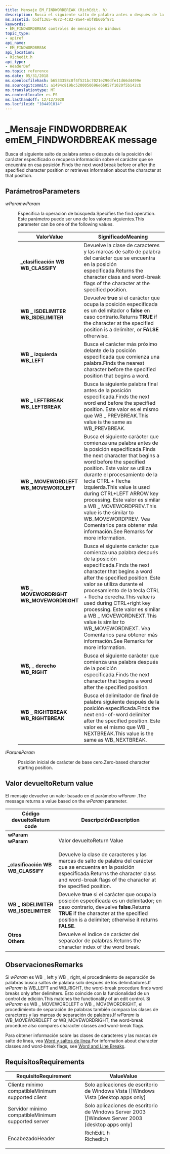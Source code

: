 ```yaml
---
title: Mensaje EM_FINDWORDBREAK (RichEdit. h)
description: Busca el siguiente salto de palabra antes o después de la posición del carácter especificado o recupera información sobre el carácter que se encuentra en esa posición.
ms.assetid: b5df1365-4672-4c82-8ae4-ebf8b60bf871
keywords:
- EM_FINDWORDBREAK controles de mensajes de Windows
topic_type:
- apiref
api_name:
- EM_FINDWORDBREAK
api_location:
- Richedit.h
api_type:
- HeaderDef
ms.topic: reference
ms.date: 05/31/2018
ms.openlocfilehash: b6533358c0f4f521bc7021e290dfe11d66d4499e
ms.sourcegitcommit: a1494c819bc5200050696e66057f1020f5b142cb
ms.translationtype: MT
ms.contentlocale: es-ES
ms.lasthandoff: 12/12/2020
ms.locfileid: "104491014"
---
```

# <a name="em_findwordbreak-message"></a><span data-ttu-id="67ed1-104">\_Mensaje FINDWORDBREAK em</span><span class="sxs-lookup"><span data-stu-id="67ed1-104">EM\_FINDWORDBREAK message</span></span>

<span data-ttu-id="67ed1-105">Busca el siguiente salto de palabra antes o después de la posición del carácter especificado o recupera información sobre el carácter que se encuentra en esa posición.</span><span class="sxs-lookup"><span data-stu-id="67ed1-105">Finds the next word break before or after the specified character position or retrieves information about the character at that position.</span></span>

## <a name="parameters"></a><span data-ttu-id="67ed1-106">Parámetros</span><span class="sxs-lookup"><span data-stu-id="67ed1-106">Parameters</span></span>

<dl> <dt>

<span data-ttu-id="67ed1-107">*wParam*</span><span class="sxs-lookup"><span data-stu-id="67ed1-107">*wParam*</span></span> 
</dt> <dd>

<span data-ttu-id="67ed1-108">Especifica la operación de búsqueda.</span><span class="sxs-lookup"><span data-stu-id="67ed1-108">Specifies the find operation.</span></span> <span data-ttu-id="67ed1-109">Este parámetro puede ser uno de los valores siguientes.</span><span class="sxs-lookup"><span data-stu-id="67ed1-109">This parameter can be one of the following values.</span></span>



| <span data-ttu-id="67ed1-110">Valor</span><span class="sxs-lookup"><span data-stu-id="67ed1-110">Value</span></span>                                                                                                                                                                  | <span data-ttu-id="67ed1-111">Significado</span><span class="sxs-lookup"><span data-stu-id="67ed1-111">Meaning</span></span>                                                                                                                                                                                                                          |
|------------------------------------------------------------------------------------------------------------------------------------------------------------------------|----------------------------------------------------------------------------------------------------------------------------------------------------------------------------------------------------------------------------------|
| <span id="WB_CLASSIFY"></span><span id="wb_classify"></span><dl> <span data-ttu-id="67ed1-112"><dt>**\_clasificación WB**</dt></span><span class="sxs-lookup"><span data-stu-id="67ed1-112"><dt>**WB\_CLASSIFY**</dt></span></span> </dl>                | <span data-ttu-id="67ed1-113">Devuelve la clase de caracteres y las marcas de salto de palabra del carácter que se encuentra en la posición especificada.</span><span class="sxs-lookup"><span data-stu-id="67ed1-113">Returns the character class and word-break flags of the character at the specified position.</span></span><br/>                                                                                                                          |
| <span id="WB_ISDELIMITER"></span><span id="wb_isdelimiter"></span><dl> <span data-ttu-id="67ed1-114"><dt>**WB \_ ISDELIMITER**</dt></span><span class="sxs-lookup"><span data-stu-id="67ed1-114"><dt>**WB\_ISDELIMITER**</dt></span></span> </dl>       | <span data-ttu-id="67ed1-115">Devuelve **true** si el carácter que ocupa la posición especificada es un delimitador o **false** en caso contrario.</span><span class="sxs-lookup"><span data-stu-id="67ed1-115">Returns **TRUE** if the character at the specified position is a delimiter, or **FALSE** otherwise.</span></span><br/>                                                                                                                   |
| <span id="WB_LEFT"></span><span id="wb_left"></span><dl> <span data-ttu-id="67ed1-116"><dt>**WB \_ izquierda**</dt></span><span class="sxs-lookup"><span data-stu-id="67ed1-116"><dt>**WB\_LEFT**</dt></span></span> </dl>                            | <span data-ttu-id="67ed1-117">Busca el carácter más próximo delante de la posición especificada que comienza una palabra.</span><span class="sxs-lookup"><span data-stu-id="67ed1-117">Finds the nearest character before the specified position that begins a word.</span></span><br/>                                                                                                                                         |
| <span id="WB_LEFTBREAK"></span><span id="wb_leftbreak"></span><dl> <span data-ttu-id="67ed1-118"><dt>**WB \_ LEFTBREAK**</dt></span><span class="sxs-lookup"><span data-stu-id="67ed1-118"><dt>**WB\_LEFTBREAK**</dt></span></span> </dl>             | <span data-ttu-id="67ed1-119">Busca la siguiente palabra final antes de la posición especificada.</span><span class="sxs-lookup"><span data-stu-id="67ed1-119">Finds the next word end before the specified position.</span></span> <span data-ttu-id="67ed1-120">Este valor es el mismo que WB \_ PREVBREAK.</span><span class="sxs-lookup"><span data-stu-id="67ed1-120">This value is the same as WB\_PREVBREAK.</span></span><br/>                                                                                                                       |
| <span id="WB_MOVEWORDLEFT"></span><span id="wb_movewordleft"></span><dl> <span data-ttu-id="67ed1-121"><dt>**WB \_ MOVEWORDLEFT**</dt></span><span class="sxs-lookup"><span data-stu-id="67ed1-121"><dt>**WB\_MOVEWORDLEFT**</dt></span></span> </dl>    | <span data-ttu-id="67ed1-122">Busca el siguiente carácter que comienza una palabra antes de la posición especificada.</span><span class="sxs-lookup"><span data-stu-id="67ed1-122">Finds the next character that begins a word before the specified position.</span></span> <span data-ttu-id="67ed1-123">Este valor se utiliza durante el procesamiento de la tecla CTRL + flecha izquierda.</span><span class="sxs-lookup"><span data-stu-id="67ed1-123">This value is used during CTRL+LEFT ARROW key processing.</span></span> <span data-ttu-id="67ed1-124">Este valor es similar a WB \_ MOVEWORDPREV.</span><span class="sxs-lookup"><span data-stu-id="67ed1-124">This value is the similar to WB\_MOVEWORDPREV.</span></span> <span data-ttu-id="67ed1-125">Vea Comentarios para obtener más información.</span><span class="sxs-lookup"><span data-stu-id="67ed1-125">See Remarks for more information.</span></span><br/> |
| <span id="WB_MOVEWORDRIGHT"></span><span id="wb_movewordright"></span><dl> <span data-ttu-id="67ed1-126"><dt>**WB \_ MOVEWORDRIGHT**</dt></span><span class="sxs-lookup"><span data-stu-id="67ed1-126"><dt>**WB\_MOVEWORDRIGHT**</dt></span></span> </dl> | <span data-ttu-id="67ed1-127">Busca el siguiente carácter que comienza una palabra después de la posición especificada.</span><span class="sxs-lookup"><span data-stu-id="67ed1-127">Finds the next character that begins a word after the specified position.</span></span> <span data-ttu-id="67ed1-128">Este valor se utiliza durante el procesamiento de la tecla CTRL + flecha derecha.</span><span class="sxs-lookup"><span data-stu-id="67ed1-128">This value is used during CTRL+right key processing.</span></span> <span data-ttu-id="67ed1-129">Este valor es similar a WB \_ MOVEWORDNEXT.</span><span class="sxs-lookup"><span data-stu-id="67ed1-129">This value is similar to WB\_MOVEWORDNEXT.</span></span> <span data-ttu-id="67ed1-130">Vea Comentarios para obtener más información.</span><span class="sxs-lookup"><span data-stu-id="67ed1-130">See Remarks for more information.</span></span><br/>           |
| <span id="WB_RIGHT"></span><span id="wb_right"></span><dl> <span data-ttu-id="67ed1-131"><dt>**WB, \_ derecho**</dt></span><span class="sxs-lookup"><span data-stu-id="67ed1-131"><dt>**WB\_RIGHT**</dt></span></span> </dl>                         | <span data-ttu-id="67ed1-132">Busca el siguiente carácter que comienza una palabra después de la posición especificada.</span><span class="sxs-lookup"><span data-stu-id="67ed1-132">Finds the next character that begins a word after the specified position.</span></span><br/>                                                                                                                                             |
| <span id="WB_RIGHTBREAK"></span><span id="wb_rightbreak"></span><dl> <span data-ttu-id="67ed1-133"><dt>**WB \_ RIGHTBREAK**</dt></span><span class="sxs-lookup"><span data-stu-id="67ed1-133"><dt>**WB\_RIGHTBREAK**</dt></span></span> </dl>          | <span data-ttu-id="67ed1-134">Busca el delimitador de final de palabra siguiente después de la posición especificada.</span><span class="sxs-lookup"><span data-stu-id="67ed1-134">Finds the next end-of-word delimiter after the specified position.</span></span> <span data-ttu-id="67ed1-135">Este valor es el mismo que WB \_ NEXTBREAK.</span><span class="sxs-lookup"><span data-stu-id="67ed1-135">This value is the same as WB\_NEXTBREAK.</span></span><br/>                                                                                                           |



 

</dd> <dt>

<span data-ttu-id="67ed1-136">*lParam*</span><span class="sxs-lookup"><span data-stu-id="67ed1-136">*lParam*</span></span> 
</dt> <dd>

<span data-ttu-id="67ed1-137">Posición inicial de carácter de base cero.</span><span class="sxs-lookup"><span data-stu-id="67ed1-137">Zero-based character starting position.</span></span>

</dd> </dl>

## <a name="return-value"></a><span data-ttu-id="67ed1-138">Valor devuelto</span><span class="sxs-lookup"><span data-stu-id="67ed1-138">Return value</span></span>

<span data-ttu-id="67ed1-139">El mensaje devuelve un valor basado en el parámetro *wParam* .</span><span class="sxs-lookup"><span data-stu-id="67ed1-139">The message returns a value based on the *wParam* parameter.</span></span>



| <span data-ttu-id="67ed1-140">Código devuelto</span><span class="sxs-lookup"><span data-stu-id="67ed1-140">Return code</span></span>                                                                                    | <span data-ttu-id="67ed1-141">Descripción</span><span class="sxs-lookup"><span data-stu-id="67ed1-141">Description</span></span>                                                                                                            |
|------------------------------------------------------------------------------------------------|------------------------------------------------------------------------------------------------------------------------|
| <dl> <span data-ttu-id="67ed1-142"><dt>**wParam**</dt></span><span class="sxs-lookup"><span data-stu-id="67ed1-142"><dt>**wParam**</dt></span></span> </dl>          | <span data-ttu-id="67ed1-143">Valor devuelto</span><span class="sxs-lookup"><span data-stu-id="67ed1-143">Return Value</span></span><br/>                                                                                                |
| <dl> <span data-ttu-id="67ed1-144"><dt>**\_clasificación WB**</dt></span><span class="sxs-lookup"><span data-stu-id="67ed1-144"><dt>**WB\_CLASSIFY**</dt></span></span> </dl>    | <span data-ttu-id="67ed1-145">Devuelve la clase de caracteres y las marcas de salto de palabra del carácter que se encuentra en la posición especificada.</span><span class="sxs-lookup"><span data-stu-id="67ed1-145">Returns the character class and word-break flags of the character at the specified position.</span></span><br/>                |
| <dl> <span data-ttu-id="67ed1-146"><dt>**WB \_ ISDELIMITER**</dt></span><span class="sxs-lookup"><span data-stu-id="67ed1-146"><dt>**WB\_ISDELIMITER**</dt></span></span> </dl> | <span data-ttu-id="67ed1-147">Devuelve **true** si el carácter que ocupa la posición especificada es un delimitador; en caso contrario, devuelve **false**.</span><span class="sxs-lookup"><span data-stu-id="67ed1-147">Returns **TRUE** if the character at the specified position is a delimiter; otherwise it returns **FALSE**.</span></span><br/> |
| <dl> <span data-ttu-id="67ed1-148"><dt>**Otros**</dt></span><span class="sxs-lookup"><span data-stu-id="67ed1-148"><dt>**Others**</dt></span></span> </dl>          | <span data-ttu-id="67ed1-149">Devuelve el índice de carácter del separador de palabras.</span><span class="sxs-lookup"><span data-stu-id="67ed1-149">Returns the character index of the word break.</span></span><br/>                                                              |



 

## <a name="remarks"></a><span data-ttu-id="67ed1-150">Observaciones</span><span class="sxs-lookup"><span data-stu-id="67ed1-150">Remarks</span></span>

<span data-ttu-id="67ed1-151">Si *wParam* es WB \_ left y WB \_ right, el procedimiento de separación de palabras busca saltos de palabra solo después de los delimitadores.</span><span class="sxs-lookup"><span data-stu-id="67ed1-151">If *wParam* is WB\_LEFT and WB\_RIGHT, the word-break procedure finds word breaks only after delimiters.</span></span> <span data-ttu-id="67ed1-152">Esto coincide con la funcionalidad de un control de edición.</span><span class="sxs-lookup"><span data-stu-id="67ed1-152">This matches the functionality of an edit control.</span></span> <span data-ttu-id="67ed1-153">Si *wParam* es WB \_ MOVEWORDLEFT o WB \_ MOVEWORDRIGHT, el procedimiento de separación de palabras también compara las clases de caracteres y las marcas de separación de palabras.</span><span class="sxs-lookup"><span data-stu-id="67ed1-153">If *wParam* is WB\_MOVEWORDLEFT or WB\_MOVEWORDRIGHT, the word-break procedure also compares character classes and word-break flags.</span></span>

<span data-ttu-id="67ed1-154">Para obtener información sobre las clases de caracteres y las marcas de salto de línea, vea [Word y saltos de línea](using-rich-edit-controls.md).</span><span class="sxs-lookup"><span data-stu-id="67ed1-154">For information about character classes and word-break flags, see [Word and Line Breaks](using-rich-edit-controls.md).</span></span>

## <a name="requirements"></a><span data-ttu-id="67ed1-155">Requisitos</span><span class="sxs-lookup"><span data-stu-id="67ed1-155">Requirements</span></span>



| <span data-ttu-id="67ed1-156">Requisito</span><span class="sxs-lookup"><span data-stu-id="67ed1-156">Requirement</span></span> | <span data-ttu-id="67ed1-157">Value</span><span class="sxs-lookup"><span data-stu-id="67ed1-157">Value</span></span> |
|-------------------------------------|---------------------------------------------------------------------------------------|
| <span data-ttu-id="67ed1-158">Cliente mínimo compatible</span><span class="sxs-lookup"><span data-stu-id="67ed1-158">Minimum supported client</span></span><br/> | <span data-ttu-id="67ed1-159">Solo aplicaciones de escritorio de Windows Vista \[\]</span><span class="sxs-lookup"><span data-stu-id="67ed1-159">Windows Vista \[desktop apps only\]</span></span><br/>                                        |
| <span data-ttu-id="67ed1-160">Servidor mínimo compatible</span><span class="sxs-lookup"><span data-stu-id="67ed1-160">Minimum supported server</span></span><br/> | <span data-ttu-id="67ed1-161">Solo aplicaciones de escritorio de Windows Server 2003 \[\]</span><span class="sxs-lookup"><span data-stu-id="67ed1-161">Windows Server 2003 \[desktop apps only\]</span></span><br/>                                  |
| <span data-ttu-id="67ed1-162">Encabezado</span><span class="sxs-lookup"><span data-stu-id="67ed1-162">Header</span></span><br/>                   | <dl> <span data-ttu-id="67ed1-163"><dt>RichEdit. h</dt></span><span class="sxs-lookup"><span data-stu-id="67ed1-163"><dt>Richedit.h</dt></span></span> </dl> |



 

 





